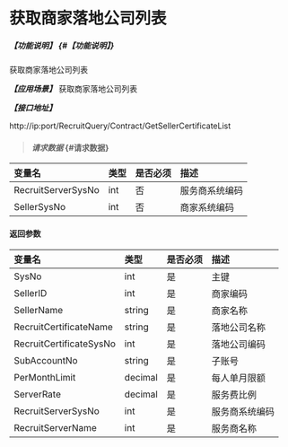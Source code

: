# 获取商家落地公司列表
##### _【功能说明】_ {#【功能说明】}

获取商家落地公司列表


_**【应用场景】**_
获取商家落地公司列表


_**【接口地址】**_

http://ip:port/RecruitQuery/Contract/GetSellerCertificateList

> #### _请求数据_ {#请求数据}

| 变量名 | 类型 | 是否必须 | 描述 |
| :--- | :--- | :--- | :--- |
| RecruitServerSysNo| int | 否 | 服务商系统编码 |
| SellerSysNo| int | 否 | 商家系统编码 |



#### 返回参数

| 变量名 | 类型 | 是否必须 | 描述 |
| :--- | :--- | :--- | :--- |
| SysNo| int | 是 | 主键 |
| SellerID| int | 是 | 商家编码 |
| SellerName| string| 是 | 商家名称 |
| RecruitCertificateName| string| 是 | 落地公司名称 |
| RecruitCertificateSysNo| int| 是 | 落地公司编码 |
| SubAccountNo| string| 是 | 子账号|
| PerMonthLimit| decimal| 是 | 每人单月限额 |
| ServerRate| decimal| 是 | 服务费比例 |
| RecruitServerSysNo| int | 是 | 服务商系统编码 |
| RecruitServerName| int | 是 | 服务商名称 |
